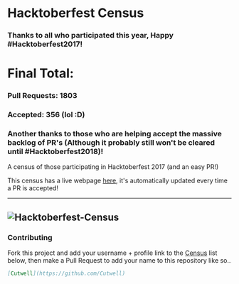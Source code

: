 # Hacktoberfest Census

### Thanks to all who participated this year, Happy #Hacktoberfest2017!

# Final Total:
### Pull Requests: 1803
### Accepted: 356 (lol :D)

### Another thanks to those who are helping accept the massive backlog of PR's (Although it probably still won't be cleared until #Hacktoberfest2018)!

A census of those participating in Hacktoberfest 2017 (and an easy PR!)

This census has a live webpage [here](https://cutwell.github.io/Hacktoberfest-Census), it's automatically updated every time a PR is accepted!

---
![Hacktoberfest-Census](static/img/Hackcensus.png "Hacktoberfest-Census")
---

### Contributing
Fork this project and add your username + profile link to the [Census](https://github.com/Cutwell/Hacktoberfest-Census#census) list below, then make a Pull Request to add your name to this repository like so..
```markdown
[Cutwell](https://github.com/Cutwell)
```
